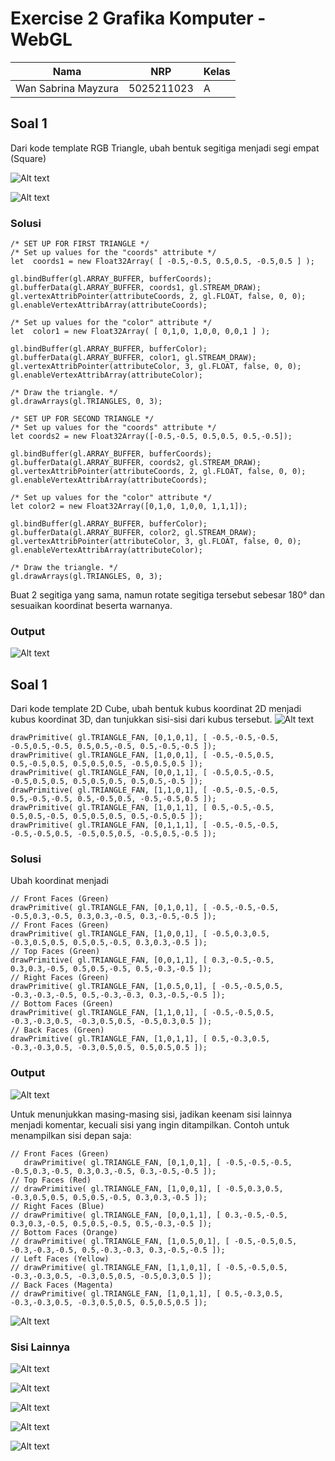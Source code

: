 # Exercise 2 Grafika Komputer - WebGL
| Nama                   | NRP          |Kelas          |
|------------------------|--------------| --------------|
| Wan Sabrina Mayzura    | 5025211023   | A             |

## Soal 1
Dari kode template RGB Triangle, ubah bentuk segitiga menjadi segi empat (Square)

![Alt text](image.png) 

![Alt text](image-1.png)

### Solusi
```
/* SET UP FOR FIRST TRIANGLE */
/* Set up values for the "coords" attribute */
let  coords1 = new Float32Array( [ -0.5,-0.5, 0.5,0.5, -0.5,0.5 ] );
            
gl.bindBuffer(gl.ARRAY_BUFFER, bufferCoords);
gl.bufferData(gl.ARRAY_BUFFER, coords1, gl.STREAM_DRAW);
gl.vertexAttribPointer(attributeCoords, 2, gl.FLOAT, false, 0, 0);
gl.enableVertexAttribArray(attributeCoords); 
            
/* Set up values for the "color" attribute */
let  color1 = new Float32Array( [ 0,1,0, 1,0,0, 0,0,1 ] );
         
gl.bindBuffer(gl.ARRAY_BUFFER, bufferColor);
gl.bufferData(gl.ARRAY_BUFFER, color1, gl.STREAM_DRAW);
gl.vertexAttribPointer(attributeColor, 3, gl.FLOAT, false, 0, 0);
gl.enableVertexAttribArray(attributeColor); 
             
/* Draw the triangle. */
gl.drawArrays(gl.TRIANGLES, 0, 3);
         
/* SET UP FOR SECOND TRIANGLE */
/* Set up values for the "coords" attribute */
let coords2 = new Float32Array([-0.5,-0.5, 0.5,0.5, 0.5,-0.5]);
            
gl.bindBuffer(gl.ARRAY_BUFFER, bufferCoords);
gl.bufferData(gl.ARRAY_BUFFER, coords2, gl.STREAM_DRAW);
gl.vertexAttribPointer(attributeCoords, 2, gl.FLOAT, false, 0, 0);
gl.enableVertexAttribArray(attributeCoords); 
            
/* Set up values for the "color" attribute */
let color2 = new Float32Array([0,1,0, 1,0,0, 1,1,1]);
         
gl.bindBuffer(gl.ARRAY_BUFFER, bufferColor);
gl.bufferData(gl.ARRAY_BUFFER, color2, gl.STREAM_DRAW);
gl.vertexAttribPointer(attributeColor, 3, gl.FLOAT, false, 0, 0);
gl.enableVertexAttribArray(attributeColor); 
             
/* Draw the triangle. */
gl.drawArrays(gl.TRIANGLES, 0, 3);
```

Buat 2 segitiga yang sama, namun rotate segitiga tersebut sebesar 180° dan sesuaikan koordinat beserta warnanya.

### Output
![Alt text](image-2.png)

## Soal 1
Dari kode template 2D Cube, ubah bentuk kubus koordinat 2D menjadi kubus koordinat 3D, dan tunjukkan sisi-sisi dari kubus tersebut.
![Alt text](image-3.png)

```
drawPrimitive( gl.TRIANGLE_FAN, [0,1,0,1], [ -0.5,-0.5,-0.5, -0.5,0.5,-0.5, 0.5,0.5,-0.5, 0.5,-0.5,-0.5 ]);
drawPrimitive( gl.TRIANGLE_FAN, [1,0,0,1], [ -0.5,-0.5,0.5, 0.5,-0.5,0.5, 0.5,0.5,0.5, -0.5,0.5,0.5 ]);
drawPrimitive( gl.TRIANGLE_FAN, [0,0,1,1], [ -0.5,0.5,-0.5, -0.5,0.5,0.5, 0.5,0.5,0.5, 0.5,0.5,-0.5 ]);
drawPrimitive( gl.TRIANGLE_FAN, [1,1,0,1], [ -0.5,-0.5,-0.5, 0.5,-0.5,-0.5, 0.5,-0.5,0.5, -0.5,-0.5,0.5 ]);
drawPrimitive( gl.TRIANGLE_FAN, [1,0,1,1], [ 0.5,-0.5,-0.5, 0.5,0.5,-0.5, 0.5,0.5,0.5, 0.5,-0.5,0.5 ]);
drawPrimitive( gl.TRIANGLE_FAN, [0,1,1,1], [ -0.5,-0.5,-0.5, -0.5,-0.5,0.5, -0.5,0.5,0.5, -0.5,0.5,-0.5 ]);
```

### Solusi
Ubah koordinat menjadi 

```
// Front Faces (Green)
drawPrimitive( gl.TRIANGLE_FAN, [0,1,0,1], [ -0.5,-0.5,-0.5, -0.5,0.3,-0.5, 0.3,0.3,-0.5, 0.3,-0.5,-0.5 ]);
// Front Faces (Green)
drawPrimitive( gl.TRIANGLE_FAN, [1,0,0,1], [ -0.5,0.3,0.5, -0.3,0.5,0.5, 0.5,0.5,-0.5, 0.3,0.3,-0.5 ]);
// Top Faces (Green)
drawPrimitive( gl.TRIANGLE_FAN, [0,0,1,1], [ 0.3,-0.5,-0.5, 0.3,0.3,-0.5, 0.5,0.5,-0.5, 0.5,-0.3,-0.5 ]);
// Right Faces (Green)
drawPrimitive( gl.TRIANGLE_FAN, [1,0.5,0,1], [ -0.5,-0.5,0.5, -0.3,-0.3,-0.5, 0.5,-0.3,-0.3, 0.3,-0.5,-0.5 ]);
// Bottom Faces (Green)
drawPrimitive( gl.TRIANGLE_FAN, [1,1,0,1], [ -0.5,-0.5,0.5, -0.3,-0.3,0.5, -0.3,0.5,0.5, -0.5,0.3,0.5 ]);
// Back Faces (Green)
drawPrimitive( gl.TRIANGLE_FAN, [1,0,1,1], [ 0.5,-0.3,0.5, -0.3,-0.3,0.5, -0.3,0.5,0.5, 0.5,0.5,0.5 ]);
```

### Output
![Alt text](image-4.png)

Untuk menunjukkan masing-masing sisi, jadikan keenam sisi lainnya menjadi komentar, kecuali sisi yang ingin ditampilkan. Contoh untuk menampilkan sisi depan saja:
```
// Front Faces (Green)
   drawPrimitive( gl.TRIANGLE_FAN, [0,1,0,1], [ -0.5,-0.5,-0.5, -0.5,0.3,-0.5, 0.3,0.3,-0.5, 0.3,-0.5,-0.5 ]);
// Top Faces (Red)
// drawPrimitive( gl.TRIANGLE_FAN, [1,0,0,1], [ -0.5,0.3,0.5, -0.3,0.5,0.5, 0.5,0.5,-0.5, 0.3,0.3,-0.5 ]);
// Right Faces (Blue)
// drawPrimitive( gl.TRIANGLE_FAN, [0,0,1,1], [ 0.3,-0.5,-0.5, 0.3,0.3,-0.5, 0.5,0.5,-0.5, 0.5,-0.3,-0.5 ]);
// Bottom Faces (Orange)
// drawPrimitive( gl.TRIANGLE_FAN, [1,0.5,0,1], [ -0.5,-0.5,0.5, -0.3,-0.3,-0.5, 0.5,-0.3,-0.3, 0.3,-0.5,-0.5 ]);
// Left Faces (Yellow)
// drawPrimitive( gl.TRIANGLE_FAN, [1,1,0,1], [ -0.5,-0.5,0.5, -0.3,-0.3,0.5, -0.3,0.5,0.5, -0.5,0.3,0.5 ]);
// Back Faces (Magenta)
// drawPrimitive( gl.TRIANGLE_FAN, [1,0,1,1], [ 0.5,-0.3,0.5, -0.3,-0.3,0.5, -0.3,0.5,0.5, 0.5,0.5,0.5 ]);
```

![Alt text](image-5.png)

### Sisi Lainnya
![Alt text](image-6.png)

![Alt text](image-7.png)

![Alt text](image-8.png)

![Alt text](image-9.png)

![Alt text](image-10.png)